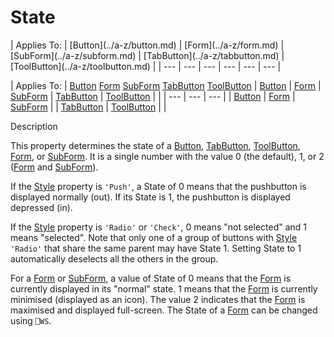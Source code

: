 




<h1 class="heading"><span class="name">State</span></h1>
| Applies To: | [Button](../a-z/button.md) | [Form](../a-z/form.md) | [SubForm](../a-z/subform.md) | [TabButton](../a-z/tabbutton.md) | [ToolButton](../a-z/toolbutton.md) |
| --- | --- | --- | --- | --- | ---  |

| Applies To: | [Button](../a-z/button.md) [Form](../a-z/form.md) [SubForm](../a-z/subform.md) [TabButton](../a-z/tabbutton.md) [ToolButton](../a-z/toolbutton.md) | [Button](../a-z/button.md) | [Form](../a-z/form.md) | [SubForm](../a-z/subform.md) | [TabButton](../a-z/tabbutton.md) | [ToolButton](../a-z/toolbutton.md) |  |
| --- | --- | ---  |
| [Button](../a-z/button.md) | [Form](../a-z/form.md) | [SubForm](../a-z/subform.md) |
| [TabButton](../a-z/tabbutton.md) | [ToolButton](../a-z/toolbutton.md) |  |


Description


This property determines the state of a [Button](../a-z/button.md), [TabButton](../a-z/tabbutton.md), [ToolButton](../a-z/toolbutton.md), [Form](../a-z/form.md), or [SubForm](../a-z/subform.md). It is a single number with the value 0 (the default), 1, or 2 ([Form](../a-z/form.md) and [SubForm](../a-z/subform.md)).


If the [Style](../a-z/style.md) property is `'Push'`, a State of 0 means that the pushbutton is displayed normally (out). If its State is 1, the pushbutton is displayed depressed (in).


If the [Style](../a-z/style.md) property is `'Radio'` or `'Check'`, 0 means "not selected" and 1 means "selected". Note that only one of a group of buttons with [Style ](../a-z/style.md)`'Radio'` that share the same parent may have State 1. Setting State to 1 automatically deselects all the others in the group.


For a [Form](../a-z/form.md) or [SubForm](../a-z/subform.md), a value of State of 0 means that the [Form](../a-z/form.md) is currently displayed in its "normal" state. 1 means that the [Form](../a-z/form.md) is currently minimised (displayed as an icon). The value 2 indicates that the [Form](../a-z/form.md) is maximised and displayed full-screen. The State of a [Form](../a-z/form.md) can be changed using `⎕WS`.



